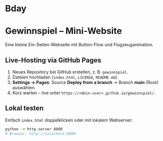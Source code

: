 # Bday

# Gewinnspiel – Mini-Website

Eine kleine Ein-Seiten-Webseite mit Button-Flow und Flugzeuganimation.

## Live-Hosting via GitHub Pages

1. Neues Repository bei GitHub erstellen, z. B. `gewinnspiel`.
2. Dateien hochladen (`index.html`, `LICENSE`, `README.md`).
3. **Settings → Pages**: Source **Deploy from a branch** → Branch **main** (Root) auswählen.
4. Kurz warten – live unter `https://<dein-user>.github.io/gewinnspiel/`.

## Lokal testen

Einfach `index.html` doppelklicken oder mit lokalem Webserver:

```bash
python -m http.server 8080
# Browser: http://localhost:8080
